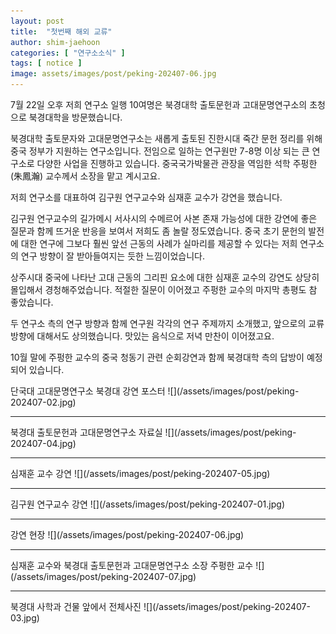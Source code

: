 ```yaml
---
layout: post
title:  "첫번째 해외 교류"
author: shim-jaehoon
categories: [ "연구소소식" ] 
tags: [ notice ] 
image: assets/images/post/peking-202407-06.jpg
---
```


7월 22일 오후 저희 연구소 일행 10여명은 북경대학 출토문헌과 고대문명연구소의 초청으로 북경대학을 방문했습니다.

북경대학 출토문자와 고대문명연구소는 새롭게 출토된 진한시대 죽간 문헌 정리를 위해 중국 정부가 지원하는 연구소입니다. 전임으로 일하는 연구원만 7-8명 이상 되는 큰 연구소로 다양한 사업을 진행하고 있습니다. 중국국가박물관 관장을 역임한 석학 주펑한(朱鳳瀚) 교수께서 소장을 맡고 계시고요.

저희 연구소를 대표하여 김구원 연구교수와 심재훈 교수가 강연을 했습니다.

김구원 연구교수의 길가메시 서사시의 수메르어 사본 존재 가능성에 대한 강연에 좋은 질문과 함께 뜨거운 반응을 보여서 저희도 좀 놀랄 정도였습니다. 중국 초기 문헌의 발전에 대한 연구에 그보다 훨씬 앞선 근동의 사례가 실마리를 제공할 수 있다는 저희 연구소의 연구 방향이 잘 받아들여지는 듯한 느낌이었습니다.

상주시대 중국에 나타난 고대 근동의 그리핀 요소에 대한 심재훈 교수의 강연도 상당히 몰입해서 경청해주었습니다. 적절한 질문이 이어졌고 주펑한 교수의 마지막 총평도 참 좋았습니다.

두 연구소 측의 연구 방향과 함께 연구원 각각의 연구 주제까지 소개했고, 앞으로의 교류 방향에 대해서도 상의했습니다. 맛있는 음식으로 저녁 만찬이 이어졌고요.

10월 말에 주펑한 교수의 중국 청동기 관련 순회강연과 함께 북경대학 측의 답방이 예정되어 있습니다.


<span class="text-muted">
단국대 고대문명연구소 북경대 강연 포스터
</span>
![](/assets/images/post/peking-202407-02.jpg)

----

<span class="text-muted">
북경대 출토문헌과 고대문명연구소 자료실
</span>
![](/assets/images/post/peking-202407-04.jpg)

----

<span class="text-muted">
심재훈 교수 강연
</span>
![](/assets/images/post/peking-202407-05.jpg)

----

<span class="text-muted">
김구원 연구교수 강연
</span>
![](/assets/images/post/peking-202407-01.jpg)

----

<span class="text-muted">
강연 현장
</span>
![](/assets/images/post/peking-202407-06.jpg)

----

<span class="text-muted">
심재훈 교수와 북경대 출토문헌과 고대문명연구소 소장 주펑한 교수
</span>
![](/assets/images/post/peking-202407-07.jpg)

----

<span class="text-muted">
북경대 사학과 건물 앞에서 전체사진
</span>
![](/assets/images/post/peking-202407-03.jpg)
